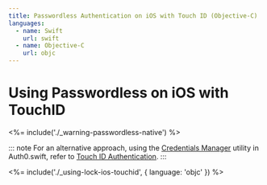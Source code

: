 ```yaml
---
title: Passwordless Authentication on iOS with Touch ID (Objective-C)
languages:
  - name: Swift
    url: swift
  - name: Objective-C
    url: objc
---
```

# Using Passwordless on iOS with TouchID

<!-- markdownlint-disable -->

<%= include('./_warning-passwordless-native') %>

::: note
For an alternative approach, using the [Credentials Manager](https://github.com/auth0/Auth0.swift/blob/master/Auth0/CredentialsManager.swift) utility in Auth0.swift, refer to [Touch ID Authentication](/libraries/lock-ios/v2/touchid-authentication).
:::

<%= include('./_using-lock-ios-touchid', { language: 'objc' }) %>
